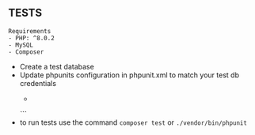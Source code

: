 ## TESTS

```
Requirements
- PHP: ^8.0.2
- MySQL
- Composer

```

+ Create a test database
+ Update phpunits configuration in phpunit.xml to match your test db credentials
    * ```
    <php>
        <env name="APP_ENV" value="testing" />
        <env name="DB_HOST" value="localhost" />
        <env name="DB_PORT" value="3306" />
        <env name="DB_DATABASE" value="test_db" />
        <env name="DB_USERNAME" value="root" />
        <env name="DB_PASSWORD" value="" />
    </php>
    ```
+ to run tests use the command `composer test` or `./vendor/bin/phpunit`